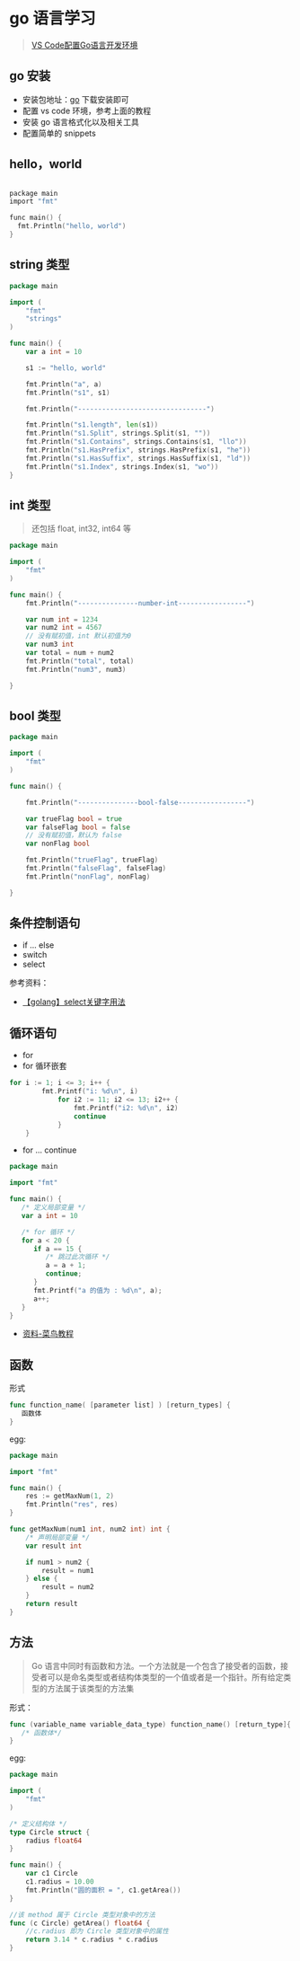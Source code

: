 # go 语言学习

> [VS Code配置Go语言开发环境](https://www.liwenzhou.com/posts/Go/00_go_in_vscode/)


## go 安装

- 安装包地址：[go](https://golang.google.cn/dl/) 下载安装即可
- 配置 vs code 环境，参考上面的教程
- 安装 go 语言格式化以及相关工具
- 配置简单的 snippets


## hello，world

```go

package main
import "fmt"

func main() {
  fmt.Println("hello, world")
}

```

## string 类型


```go
package main

import (
	"fmt"
	"strings"
)

func main() {
	var a int = 10

	s1 := "hello, world"

	fmt.Println("a", a)
	fmt.Println("s1", s1)

	fmt.Println("--------------------------------")

	fmt.Println("s1.length", len(s1))
	fmt.Println("s1.Split", strings.Split(s1, ""))
	fmt.Println("s1.Contains", strings.Contains(s1, "llo"))
	fmt.Println("s1.HasPrefix", strings.HasPrefix(s1, "he"))
	fmt.Println("s1.HasSuffix", strings.HasSuffix(s1, "ld"))
	fmt.Println("s1.Index", strings.Index(s1, "wo"))
}

```

## int 类型

> 还包括 float, int32, int64 等

```go
package main

import (
	"fmt"
)

func main() {
	fmt.Println("---------------number-int-----------------")

	var num int = 1234
	var num2 int = 4567
	// 没有赋初值，int 默认初值为0
	var num3 int
	var total = num + num2
	fmt.Println("total", total)
	fmt.Println("num3", num3)

}

```

## bool 类型


```go
package main

import (
	"fmt"
)

func main() {

	fmt.Println("---------------bool-false-----------------")

	var trueFlag bool = true
	var falseFlag bool = false
	// 没有赋初值，默认为 false
	var nonFlag bool

	fmt.Println("trueFlag", trueFlag)
	fmt.Println("falseFlag", falseFlag)
	fmt.Println("nonFlag", nonFlag)

}

```

## 条件控制语句

- if ... else
- switch
- select


参考资料：

- [【golang】select关键字用法](https://www.jianshu.com/p/2a1146dc42c3)


## 循环语句

- for
- for 循环嵌套


```go
for i := 1; i <= 3; i++ {
        fmt.Printf("i: %d\n", i)
            for i2 := 11; i2 <= 13; i2++ {
                fmt.Printf("i2: %d\n", i2)
                continue
            }
    }
```
- for ... continue

```go
package main

import "fmt"

func main() {
   /* 定义局部变量 */
   var a int = 10

   /* for 循环 */
   for a < 20 {
      if a == 15 {
         /* 跳过此次循环 */
         a = a + 1;
         continue;
      }
      fmt.Printf("a 的值为 : %d\n", a);
      a++;    
   }  
}
```

- [资料-菜鸟教程](https://www.runoob.com/go/go-continue-statement.html)


## 函数

形式

```go
func function_name( [parameter list] ) [return_types] {
   函数体
}
```

egg:

```go
package main

import "fmt"

func main() {
	res := getMaxNum(1, 2)
	fmt.Println("res", res)
}

func getMaxNum(num1 int, num2 int) int {
	/* 声明局部变量 */
	var result int

	if num1 > num2 {
		result = num1
	} else {
		result = num2
	}
	return result
}

```

## 方法

> Go 语言中同时有函数和方法。一个方法就是一个包含了接受者的函数，接受者可以是命名类型或者结构体类型的一个值或者是一个指针。所有给定类型的方法属于该类型的方法集

形式：

```go
func (variable_name variable_data_type) function_name() [return_type]{
   /* 函数体*/
}
```

egg:

```go
package main

import (
	"fmt"
)

/* 定义结构体 */
type Circle struct {
	radius float64
}

func main() {
	var c1 Circle
	c1.radius = 10.00
	fmt.Println("圆的面积 = ", c1.getArea())
}

//该 method 属于 Circle 类型对象中的方法
func (c Circle) getArea() float64 {
	//c.radius 即为 Circle 类型对象中的属性
	return 3.14 * c.radius * c.radius
}

```